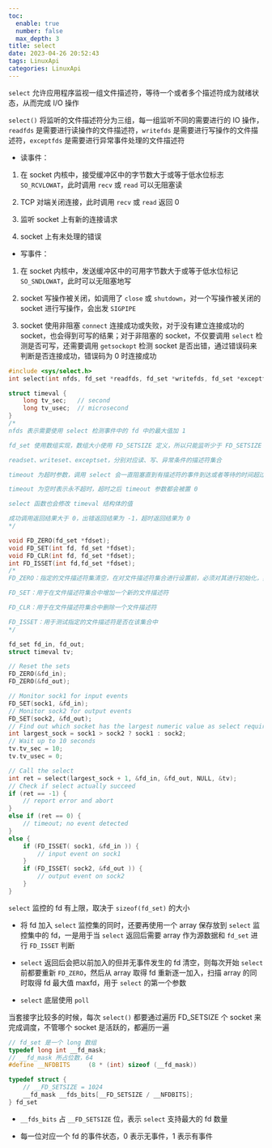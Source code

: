 ```yaml
---
toc:
  enable: true
  number: false
  max_depth: 3
title: select
date: 2023-04-26 20:52:43
tags: LinuxApi
categories: LinuxApi
---
```


`select` 允许应用程序监视一组文件描述符，等待一个或者多个描述符成为就绪状态，从而完成 I/O 操作

`select()` 将监听的文件描述符分为三组，每一组监听不同的需要进行的 IO 操作，`readfds` 是需要进行读操作的文件描述符，`writefds` 是需要进行写操作的文件描述符，`exceptfds` 是需要进行异常事件处理的文件描述符

- 读事件：

1. 在 socket 内核中，接受缓冲区中的字节数大于或等于低水位标志 `SO_RCVLOWAT`，此时调用 `recv` 或 `read` 可以无阻塞读

2. TCP 对端关闭连接，此时调用 `recv` 或 `read` 返回 0

3. 监听 socket 上有新的连接请求

4. socket 上有未处理的错误

- 写事件：

1. 在 socket 内核中，发送缓冲区中的可用字节数大于或等于低水位标记 `SO_SNDLOWAT`，此时可以无阻塞地写

2. socket 写操作被关闭，如调用了 `close` 或 `shutdown`，对一个写操作被关闭的 socket 进行写操作，会出发 `SIGPIPE`

3. socket 使用非阻塞 `connect` 连接成功或失败，对于没有建立连接成功的 socket，也会得到可写的结果；对于非阻塞的 socket，不仅要调用 `select` 检测是否可写，还需要调用 `getsockopt` 检测 socket 是否出错，通过错误码来判断是否连接成功，错误码为 0 时连接成功

```cpp
#include <sys/select.h>
int select(int nfds, fd_set *readfds, fd_set *writefds, fd_set *exceptfds, struct timeval *timeout);

struct timeval {
    long tv_sec;   // second
    long tv_usec;  // microsecond
}
/*
nfds 表示需要使用 select 检测事件中的 fd 中的最大值加 1

fd_set 使用数组实现，数组大小使用 FD_SETSIZE 定义，所以只能监听少于 FD_SETSIZE 数量的描述符

readset、writeset、exceptset，分别对应读、写、异常条件的描述符集合

timeout 为超时参数，调用 select 会一直阻塞直到有描述符的事件到达或者等待的时间超过 timeout

timeout 为空时表示永不超时，超时之后 timeout 参数都会被置 0

select 函数也会修改 timeval 结构体的值

成功调用返回结果大于 0，出错返回结果为 -1，超时返回结果为 0
*/

void FD_ZERO(fd_set *fdset);  
void FD_SET(int fd, fd_set *fdset);
void FD_CLR(int fd, fd_set *fdset);
int FD_ISSET(int fd,fd_set *fdset);
/*
FD_ZERO：指定的文件描述符集清空，在对文件描述符集合进行设置前，必须对其进行初始化，如果不清空，由于在系统分配内存空间后，通常并不作清空处理，所以结果是不可知的

FD_SET：用于在文件描述符集合中增加一个新的文件描述符

FD_CLR：用于在文件描述符集合中删除一个文件描述符

FD_ISSET：用于测试指定的文件描述符是否在该集合中
*/

fd_set fd_in, fd_out;
struct timeval tv;

// Reset the sets
FD_ZERO(&fd_in);
FD_ZERO(&fd_out);

// Monitor sock1 for input events
FD_SET(sock1, &fd_in);
// Monitor sock2 for output events
FD_SET(sock2, &fd_out);
// Find out which socket has the largest numeric value as select requires it
int largest_sock = sock1 > sock2 ? sock1 : sock2;
// Wait up to 10 seconds
tv.tv_sec = 10;
tv.tv_usec = 0;

// Call the select
int ret = select(largest_sock + 1, &fd_in, &fd_out, NULL, &tv);
// Check if select actually succeed
if (ret == -1) {
    // report error and abort
}
else if (ret == 0) {
    // timeout; no event detected
}
else {
    if (FD_ISSET( sock1, &fd_in )) {
        // input event on sock1
    }
    if (FD_ISSET( sock2, &fd_out )) {
        // output event on sock2
    }
}
```

`select` 监控的 fd 有上限，取决于 `sizeof(fd_set)` 的大小

- 将 fd 加入 `select` 监控集的同时，还要再使用一个 array 保存放到 `select` 监控集中的 fd，一是用于当 `select` 返回后需要 array 作为源数据和 `fd_set` 进行 `FD_ISSET` 判断

- `select` 返回后会把以前加入的但并无事件发生的 fd 清空，则每次开始 `select` 前都要重新 `FD_ZERO`，然后从 array 取得 fd 重新逐一加入，扫描 array 的同时取得 fd 最大值 maxfd，用于 `select` 的第一个参数

- `select` 底层使用 `poll`

当套接字比较多的时候，每次 `select()` 都要通过遍历 FD_SETSIZE 个 socket 来完成调度，不管哪个 socket 是活跃的，都遍历一遍

```cpp
// fd_set 是一个 long 数组
typedef long int __fd_mask;
// __fd_mask 所占位数，64
#define __NFDBITS     (8 * (int) sizeof (__fd_mask))

typedef struct {
    // __FD_SETSIZE = 1024
    __fd_mask __fds_bits[__FD_SETSIZE / __NFDBITS];
} fd_set
```

- `__fds_bits` 占 `__FD_SETSIZE` 位，表示 `select` 支持最大的 fd 数量

- 每一位对应一个 fd 的事件状态，0 表示无事件，1 表示有事件